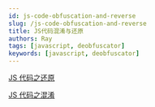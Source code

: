 ```yaml
---
id: js-code-obfuscation-and-reverse
slug: /js-code-obfuscation-and-reverse
title: JS代码混淆与还原
authors: Ray
tags: [javascript, deobfuscator]
keywords: [javascript, deobfuscator]
---
```


<!-- truncate -->

[JS 代码之还原](/blog/js-code-deobfuscator)

[JS 代码之混淆](/blog/js-code-obfuscator)
